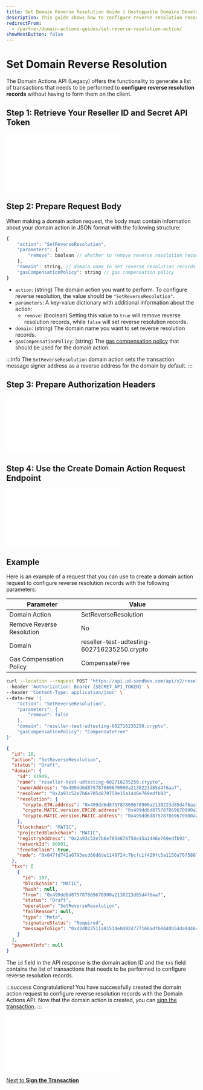 ```yaml
---
title: Set Domain Reverse Resolution Guide | Unstoppable Domains Developer Portal
description: This guide shows how to configure reverse resolution records using the Domain Actions API.
redirectFrom:
  - /partner/domain-actions-guides/set-reverse-resolution-action/
showNextButton: false
---
```


# Set Domain Reverse Resolution

The Domain Actions API (Legacy) offers the functionality to generate a list of transactions that needs to be performed to **configure reverse resolution records** without having to form them on the client.

## Step 1: Retrieve Your Reseller ID and Secret API Token

<embed src="/snippets/_reseller-id-location.md" />

## Step 2: Prepare Request Body

When making a domain action request, the body must contain information about your domain action in JSON format with the following structure:

```javascript
{
    "action": "SetReverseResolution",
    "parameters": {
        "remove": boolean // whether to remove reverse resolution records
    },
    "domain": string, // domain name to set reverse resolution records
    "gasCompensationPolicy": string // gas compensation policy
}
```

- `action`: (string) The domain action you want to perform. To configure reverse resolution, the value should be `"SetReverseResolution"`.
- `parameters`: A key-value dictionary with additional information about the action:
  - `remove`: (boolean) Setting this value to `true` will remove reverse resolution records, while `false` will set reverse resolution records.
- `domain`: (string) The domain name you want to set reverse resolution records.
- `gasCompensationPolicy`: (string) The [gas compensation policy](./overview.md#gas-compensation-policies) that should be used for the domain action.

:::info
The `SetReverseResolution` domain action sets the transaction message signer address as a reverse address for the domain by default.
:::

## Step 3: Prepare Authorization Headers

<embed src="/snippets/_auth-headers-preparation.md" />

## Step 4: Use the Create Domain Action Request Endpoint

<embed src="/snippets/_domain-actions-endpoint-usage.md" />

## Example

Here is an example of a request that you can use to create a domain action request to configure reverse resolution records with the following parameters:

| Parameter                 | Value                                       |
| ------------------------- | ------------------------------------------- |
| Domain Action             | SetReverseResolution                        |
| Remove Reverse Resolution | No                                          |
| Domain                    | reseller-test-udtesting-602716235250.crypto |
| Gas Compensation Policy   | CompensateFree                              |

```bash Request
curl --location --request POST 'https://api.ud-sandbox.com/api/v2/resellers/{PARTNER_RESELLERID}/actions' \
--header 'Authorization: Bearer {SECRET_API_TOKEN}' \
--header 'Content-Type: application/json' \
--data-raw '{
    "action": "SetReverseResolution",
    "parameters": {
        "remove": false
    },
    "domain": "reseller-test-udtesting-602716235250.crypto",
    "gasCompensationPolicy": "CompensateFree"
}'
```

```json Response
{
  "id": 10,
  "action": "SetReverseResolution",
  "status": "Draft",
  "domain": {
    "id": 11949,
    "name": "reseller-test-udtesting-602716235250.crypto",
    "ownerAddress": "0x499dd6d875787869670900a2130223d85d4f6aa7",
    "resolver": "0x2a93c52e7b6e7054870758e15a1446e769edfb93",
    "resolution": {
      "crypto.ETH.address": "0x499dd6d875787869670900a2130223d85d4f6aa7",
      "crypto.MATIC.version.ERC20.address": "0x499dd6d875787869670900a2130223d85d4f6aa7",
      "crypto.MATIC.version.MATIC.address": "0x499dd6d875787869670900a2130223d85d4f6aa7"
    },
    "blockchain": "MATIC",
    "projectedBlockchain": "MATIC",
    "registryAddress": "0x2a93c52e7b6e7054870758e15a1446e769edfb93",
    "networkId": 80001,
    "freeToClaim": true,
    "node": "0x047fd742a6793ecd66d6de1140724c7bcfc1f429fc5a1150a76f58877105b6da"
  },
  "txs": [
    {
      "id": 107,
      "blockchain": "MATIC",
      "hash": null,
      "from": "0x499dd6d875787869670900a2130223d85d4f6aa7",
      "status": "Draft",
      "operation": "SetReverseResolution",
      "failReason": null,
      "type": "Meta",
      "signatureStatus": "Required",
      "messageToSign": "0xd2d022511a81534e04924777166adfb0440b54da944642d9ced160fc5b21a88a"
    }
  ],
  "paymentInfo": null
}
```

The `id` field in the API response is the domain action ID and the `txs` field contains the list of transactions that needs to be performed to configure reverse resolution records.

:::success Congratulations!
You have successfully created the domain action request to configure reverse resolution records with the Domain Actions API. Now that the domain action is created, you can [sign the transaction](./overview.md#step-2-sign-the-transaction).
:::

<embed src="/snippets/_discord.md" />

<div class="custom-next-to">

[Next to **Sign the Transaction**](./overview.md#step-2-sign-the-transaction)

</div>
